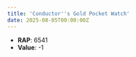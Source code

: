 ```yaml
---
title: 'Conductor''s Gold Pocket Watch'
date: 2025-08-05T00:00:00Z
---
```

- **RAP**: 6541
- **Value**: -1
